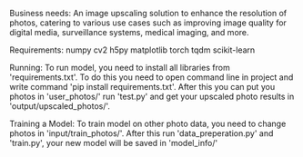 Business needs:
    An image upscaling solution to enhance the resolution of photos, 
    catering to various use cases such as improving image quality for 
    digital media, surveillance systems, medical imaging, and more.

Requirements:
    numpy
    cv2
    h5py
    matplotlib
    torch
    tqdm
    scikit-learn

Running:
    To run model, you need to install all libraries from 'requirements.txt'. 
    To do this you need to open command line in project and write command 'pip install requirements.txt'.
    After this you can put you photos in 'user_photos/' run 'test.py' and 
    get your upscaled photo results in 'output/upscaled_photos/'.

Training a Model:
    To train model on other photo data, you need to change photos in 'input/train_photos/'. 
    After this run 'data_preperation.py' and 'train.py', your new model will be saved in 'model_info/'